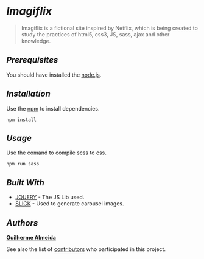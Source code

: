 # *__Imagiflix__*

>Imagiflix is a fictional site inspired by Netflix, which is being created to study the practices of html5, css3, JS, sass, ajax and other knowledge.


## __*Prerequisites*__

You should have installed the [node.js](https://nodejs.org/en/).



## __*Installation*__

Use the [npm](https://www.npmjs.com/) to install dependencies.

```node
npm install
```

## __*Usage*__

Use the comand to compile scss to css.

```node
npm run sass
```
  

## __*Built With*__

* [JQUERY](http://jquery.com/) - The JS Lib used.
* [SLICK](http://kenwheeler.github.io/slick/) - Used to generate carousel images.

## __*Authors*__

[**Guilherme Almeida**](https://guisalmeida.com)

See also the list of [contributors](https://github.com/GuiSAlmeida/Imagiflix/contributors) who participated in this project.